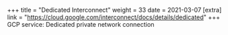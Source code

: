 +++
title = "Dedicated Interconnect"
weight = 33
date = 2021-03-07
[extra]
link = "https://cloud.google.com/interconnect/docs/details/dedicated"
+++
GCP service: Dedicated private network connection

